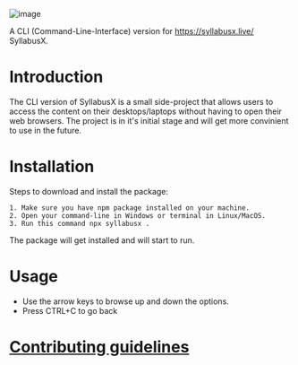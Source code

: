 ![image](https://github.com/akshat-OwO/syllabusx/assets/27628105/bca2c390-4a5c-46a4-bc51-9328e7f1cdae)

A CLI (Command-Line-Interface) version for https://syllabusx.live/ SyllabusX.

# Introduction

The CLI version of SyllabusX is a small side-project that allows users to access the content on their desktops/laptops without having to open their web browsers. The project is in it's initial stage and will get more convinient to use in the future.

# Installation

Steps to download and install the package:

    1. Make sure you have npm package installed on your machine.
    2. Open your command-line in Windows or terminal in Linux/MacOS.
    3. Run this command npx syllabusx .

The package will get installed and will start to run.

# Usage

- Use the arrow keys to browse up and down the options.
- Press CTRL+C to go back


# [Contributing guidelines](/.github/Contributing.md)

